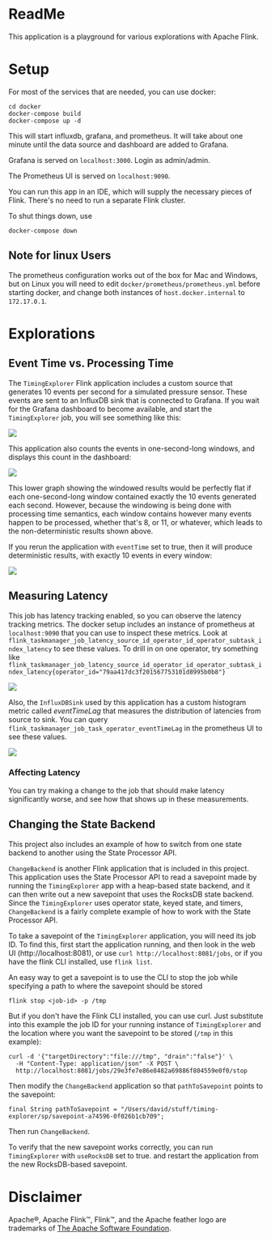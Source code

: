 # ReadMe

This application is a playground for various explorations with Apache Flink.

# Setup

For most of the services that are needed, you can use docker:

```
cd docker
docker-compose build
docker-compose up -d
```

This will start influxdb, grafana, and prometheus. 
It will take about one minute until the data source and dashboard are added to Grafana.

Grafana is served on `localhost:3000`. Login as admin/admin.

The Prometheus UI is served on `localhost:9090`.

You can run this app in an IDE, which will supply the necessary pieces of Flink. There's no need
to run a separate Flink cluster.

To shut things down, use

```docker-compose down```

## Note for linux Users

The prometheus configuration works out of the box for Mac and Windows, but on Linux you will need to 
edit `docker/prometheus/prometheus.yml` before starting docker, and change both instances of 
`host.docker.internal` to `172.17.0.1`.

# Explorations

## Event Time vs. Processing Time

The `TimingExplorer` Flink application includes a custom source that generates 10 events per second for
a simulated pressure sensor. These events are sent to an InfluxDB sink that is connected to Grafana.
If you wait for the Grafana dashboard to become available, and start the `TimingExplorer`
job, you will see something like this:

![](images/pressure-sensor.png)

This application also counts the events in one-second-long windows, and displays this count in the dashboard:

![](images/events-per-second-processing-time.png)

This lower graph showing the windowed results would be perfectly flat if each one-second-long window contained 
exactly the 10 events generated each second. However, because the windowing is being done with processing 
time semantics, each window contains however many events happen to be processed, whether that's 8, or 11, or
whatever, which leads to the non-deterministic results shown above.

If you rerun the application with `eventTime` set to true, then it will produce deterministic results, with exactly
10 events in every window:

![](images/events-per-second-event-time.png)

## Measuring Latency

This job has latency tracking enabled, so you can observe the latency tracking metrics. The docker setup
includes an instance of prometheus at `localhost:9090` that you can use to inspect these metrics. Look at
`flink_taskmanager_job_latency_source_id_operator_id_operator_subtask_index_latency` to see these values.
To drill in on one operator, try something like `flink_taskmanager_job_latency_source_id_operator_id_operator_subtask_index_latency{operator_id="79aa417dc3f201567753101d8995b0b8"}`

![](images/latency-tracking.png)

Also, the `InfluxDBSink` used by this application has a custom histogram metric called _eventTimeLag_ 
that measures the distribution of latencies from source to sink. You can query 
`flink_taskmanager_job_task_operator_eventTimeLag` in the prometheus UI to see these values.

![](images/event-time-lag.png)

### Affecting Latency

You can try making a change to the job that should make latency significantly worse, and see 
how that shows up in these measurements.

## Changing the State Backend

This project also includes an example of how to switch from one state backend to another using the
State Processor API.

`ChangeBackend` is another Flink application that is included in this project. 
This application uses the State Processor API to read a savepoint made by running the 
`TimingExplorer` app with a heap-based state backend, and it can then write
out a new savepoint that uses the RocksDB state backend. Since the `TimingExplorer` uses operator state,
keyed state, and timers, `ChangeBackend` is a fairly complete example of how to work with the State Processor API.

To take a savepoint of the `TimingExplorer` application, you will need its job ID.
To find this, first start the application running, and then look
in the web UI (http://localhost:8081), or use `curl http://localhost:8081/jobs`, or if you have the flink CLI installed, use `flink list`.

An easy way to get a savepoint is to use the CLI to stop the job while specifying a path to where the savepoint should
be stored

`flink stop <job-id> -p /tmp`

But if you don't have the Flink CLI installed, you can use curl. Just substitute into this example 
the job ID for your running instance of `TimingExplorer` and the location where you want
the savepoint to be stored (`/tmp` in this example):

```
curl -d '{"targetDirectory":"file:///tmp", "drain":"false"}' \
  -H "Content-Type: application/json" -X POST \
  http://localhost:8081/jobs/29e3fe7e86e8482a69886f804559e0f0/stop
```

Then modify the `ChangeBackend` application so that `pathToSavepoint` points to the savepoint:

```
final String pathToSavepoint = "/Users/david/stuff/timing-explorer/sp/savepoint-a74596-0f026b1cb709";
```

Then run `ChangeBackend`. 

To verify that the new savepoint works correctly, you can run `TimingExplorer` 
with `useRocksDB` set to true. and restart the application from the new RocksDB-based savepoint.

# Disclaimer
Apache®, Apache Flink™, Flink™, and the Apache feather logo are trademarks of [The Apache Software Foundation](http://apache.org).
